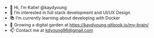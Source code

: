 - 👋 Hi, I’m Katie! @kaydyoung
- 👀 I’m interested in full stack development and UI/UX Design
- 📚 I’m currently learning about developing with Docker
- 🌱 Growing a digital garden at https://kaydyoung.gitbook.io/my-brain/
- 📫 Contact me at kdyoung96@gmail.com

<!---
kaydyoung/kaydyoung is a ✨ special ✨ repository because its `README.md` (this file) appears on your GitHub profile.
You can click the Preview link to take a look at your changes.
--->
